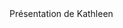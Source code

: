 <!DOCTYPE hmtl>
<html lang="fr">
<head>
    <meta charset="UTF-8">
    <meta name="viewport" content="width=device-width, initial-scale=1.0">
     Présentation de Kathleen
    
</head>
<body>
    <!-- Contenu de la page -->
</body>
</html>
